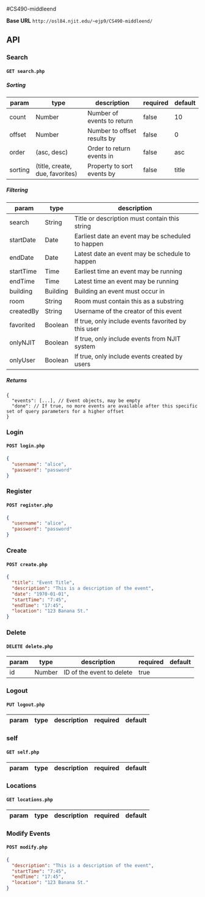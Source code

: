 #CS490-middleend

__Base URL__
`http://osl84.njit.edu/~ejp9/CS490-middleend/`

## API

### Search

#### `GET search.php`

##### Sorting

| param   | type                            | description                 | required | default |
|---------|---------------------------------|-----------------------------|----------|---------|
| count   | Number                          | Number of events to return  | false    | 10      |
| offset  | Number                          | Number to offset results by | false    | 0       |
| order   | (asc, desc)                     | Order to return events in   | false    | asc     |
| sorting | (title, create, due, favorites) | Property to sort events by  | false    | title   |


##### Filtering

| param     | type     | description                                         |
|-----------|----------|-----------------------------------------------------|
| search    | String   | Title or description must contain this string       |
| startDate | Date     | Earliest date an event may be scheduled to happen   |
| endDate   | Date     | Latest date an event may be schedule to happen      |
| startTime | Time     | Earliest time an event may be running               |
| endTime   | Time     | Latest time an event may be running                 |
| building  | Building | Building an event must occur in                     |
| room      | String   | Room must contain this as a substring               |
| createdBy | String   | Username of the creator of this event               |
| favorited | Boolean  | If true, only include events favorited by this user |
| onlyNJIT  | Boolean  | If true, only include events from NJIT system       |
| onlyUser  | Boolean  | If true, only include events created by users       |

##### Returns

```
{
  "events": [...], // Event objects, may be empty
  "done": // If true, no more events are available after this specific set of query parameters for a higher offset
}
```


### Login

#### `POST login.php`

```json
{
  "username": "alice",
  "password": "password"
}
```

### Register

#### `POST register.php`

```json
{
  "username": "alice",
  "password": "password"
}
```

### Create

#### `POST create.php`

```json
{
  "title": "Event Title",
  "description": "This is a description of the event",
  "date": "1970-01-01",
  "startTime": "7:45",
  "endTime": "17:45",
  "location": "123 Banana St."
}
```

### Delete

#### `DELETE delete.php`

| param | type   | description               | required | default |
|-------|--------|---------------------------|----------|---------|
| id    | Number | ID of the event to delete | true     |         |

### Logout

#### `PUT logout.php`

| param | type   | description               | required | default |
|-------|--------|---------------------------|----------|---------|

### self

#### `GET self.php`

| param  | type   | description                 | required | default |
|--------|--------|-----------------------------|----------|---------|

### Locations

#### `GET locations.php`

| param  | type   | description                 | required | default |
|--------|--------|-----------------------------|----------|---------|

### Modify Events 

#### `POST modify.php`

```json
{
  "description": "This is a description of the event",
  "startTime": "7:45",
  "endTime": "17:45",
  "location": "123 Banana St."
}
```

